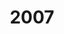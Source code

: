 ---
title: '2007'
countries:
- country: AUS
  indice: 0.43042395787419707
- country: AUT
  indice: 0.3675377528711633
- country: BEL
  indice: 0.4130952454173251
- country: CZE
  indice: 0.3317381526245589
- country: DNK
  indice: 0.40536546824793795
- country: FIN
  indice: 0.35546279904500494
- country: FRA
  indice: 0.45036081029730923
- country: DEU
  indice: 0.3995165709059453
- country: GRC
  indice: 0.41410982414729103
- country: HUN
  indice: 0.36714968733216496
- country: ISL
  indice: 0.45016670745415277
- country: IRL
  indice: 0.3992377457635153
- country: ITA
  indice: 0.40531559971822245
- country: JPN
  indice: 0.3833881267988327
- country: KOR
  indice: 0.3542815101935161
- country: LUX
  indice: 0.5366176572323708
- country: MEX
  indice: 0.34266681124773885
- country: NLD
  indice: 0.4329160170204889
- country: NZL
  indice: 0.41898112017532424
- country: NOR
  indice: 0.35819247347164146
- country: POL
  indice: 0.3371352324840698
- country: PRT
  indice: 0.4043810588795557
- country: SVK
  indice: 0.3356952026532664
- country: ESP
  indice: 0.38399734948090236
- country: SWE
  indice: 0.3979349576190438
- country: CHE
  indice: 0.4005230927272365
- country: TUR
  indice: 0.32426861241302996
- country: GBR
  indice: 0.46756702604241723
- country: CHL
  indice: 0.34231702794004315
- country: CHN
  indice: 0.2820127634064379
- country: EST
  indice: 0.3673159377414035
- country: SVN
  indice: 0.34867225260070844
- country: ZAF
  indice: 0.420850252890568
- country: EA
  indice: 0.41038963452522903
- country: EU
  indice: 0.4050718364716559
- country: USA
  indice: 0.4574617113711765
- country: ISR
  indice: 0.4423076547927062
- country: CAN
  indice: 0.40817957239576436
- country: BRA
  indice: 0.39943720406276917
- country: LVA
  indice: 0.396412023244053
- country: CRI
  indice: 0.36988382981379425
- country: LTU
  indice: 0.32649603950780814
- country: COL
  indice: 0.34760236911377584
---